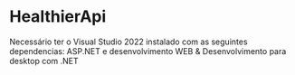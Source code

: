 # HealthierApi
Necessário ter o Visual Studio 2022 instalado com as seguintes dependencias:
ASP.NET e desenvolvimento WEB & Desenvolvimento para desktop com .NET
